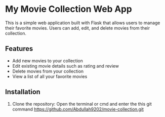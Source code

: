 # My Movie Collection Web App

This is a simple web application built with Flask that allows users to manage their favorite movies. Users can add, edit, and delete movies from their collection.

## Features

- Add new movies to your collection
- Edit existing movie details such as rating and review
- Delete movies from your collection
- View a list of all your favorite movies

## Installation

1. Clone the repository:
Open the terminal or cmd and enter the this git command <https://github.com/Abdullah9202/movie-collection.git>
